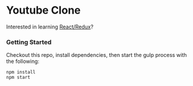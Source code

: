 # Youtube Clone

Interested in learning [React/Redux](https://www.udemy.com/react-redux/)?

### Getting Started
Checkout this repo, install dependencies, then start the gulp process with the following:

```
npm install
npm start
```
